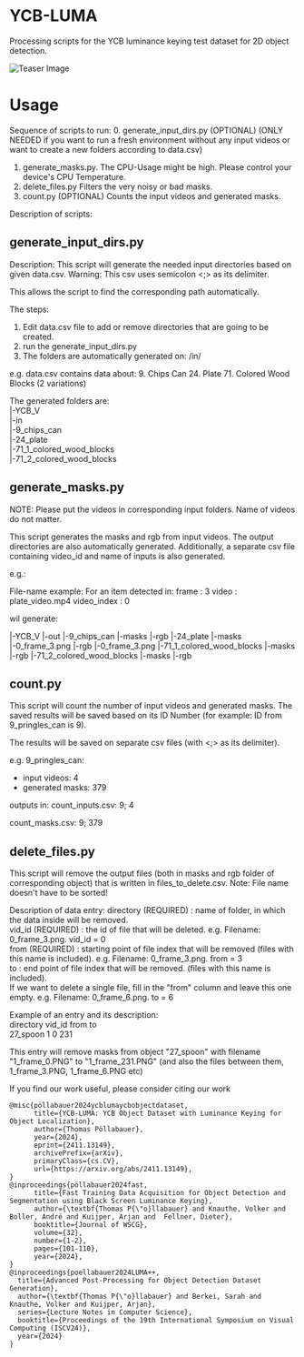 # YCB-LUMA
Processing scripts for the YCB luminance keying test dataset for 2D object detection.

![Teaser Image](teaser.jpeg)


# Usage

Sequence of scripts to run:
0. generate_input_dirs.py (OPTIONAL)
	(ONLY NEEDED if you want to run a fresh environment without any input videos or want to create a new folders according to data.csv)
1. generate_masks.py.
	The CPU-Usage might be high. Please control your device's CPU Temperature.
2. delete_files.py
	Filters the very noisy or bad masks.
3. count.py (OPTIONAL)
	Counts the input videos and generated masks.

Description of scripts:

## generate_input_dirs.py

Description: This script will generate the needed input directories based on given data.csv.
Warning: This csv uses semicolon <;> as its delimiter.

This allows the script to find the corresponding path automatically.

The steps:
1. Edit data.csv file to add or remove directories that are going to be created.
2. run the generate_input_dirs.py
3. The folders are automatically generated on:
<name of dataset>/in/<name of generated directory>

e.g. 
data.csv contains data about:
9. Chips Can
24. Plate
71. Colored Wood Blocks (2 variations)

The generated folders are:  
|-YCB_V  
  |-in  
    |-9_chips_can  
    |-24_plate  
    |-71_1_colored_wood_blocks  
    |-71_2_colored_wood_blocks



## generate_masks.py

NOTE: Please put the videos in corresponding input folders. Name of videos do not matter.

This script generates the masks and rgb from input videos.
The output directories are also automatically generated.
Additionally, a separate csv file containing video_id and name of inputs is also generated.

e.g.:

File-name example:
For an item detected in:
frame		: 3
video		: plate_video.mp4
video_index	: 0

wil generate:

|-YCB_V
  |-out
    |-9_chips_can
      |-masks
      |-rgb
    |-24_plate
      |-masks
         |-0_frame_3.png
      |-rgb
         |-0_frame_3.png
    |-71_1_colored_wood_blocks
      |-masks
      |-rgb
    |-71_2_colored_wood_blocks
      |-masks
      |-rgb



## count.py

This script will count the number of input videos and generated masks.
The saved results will be saved based on its ID Number (for example: ID from 9_pringles_can is 9).

The results will be saved on separate csv files (with <;> as its delimiter).

e.g.
9_pringles_can:
- input videos: 4
- generated masks: 379

outputs in:
count_inputs.csv:
9; 4

count_masks.csv:
9; 379



## delete_files.py

This script will remove the output files (both in masks and rgb folder of corresponding object) that is written in files_to_delete.csv.
Note: File name doesn't have to be sorted!

Description of data entry:
directory (REQUIRED)	: name of folder, in which the data inside will be removed.  
vid_id (REQUIRED)	: the id of file that will be deleted.
				e.g. Filename: 0_frame_3.png. vid_id = 0  
from (REQUIRED)		: starting point of file index that will be removed (files with this name is included).
				e.g. Filename: 0_frame_3.png. from = 3  
to			: end point of file index that will be removed. (files with this name is included).  
			  If we want to delete a single file, fill in the "from" column and leave this one empty.
				e.g. Filename: 0_frame_6.png. to = 6

Example of an entry and its description:  
directory	  vid_id	from	to  
27_spoon	  1	      0	    231

This entry will remove masks from object "27_spoon" with filename "1_frame_0.PNG" to "1_frame_231.PNG" (and also the files between them, 1_frame_3.PNG, 1_frame_6.PNG etc)


If you find our work useful, please consider citing our work
```
@misc{pöllabauer2024ycblumaycbobjectdataset,
      title={YCB-LUMA: YCB Object Dataset with Luminance Keying for Object Localization}, 
      author={Thomas Pöllabauer},
      year={2024},
      eprint={2411.13149},
      archivePrefix={arXiv},
      primaryClass={cs.CV},
      url={https://arxiv.org/abs/2411.13149}, 
}
@inproceedings{pöllabauer2024fast,
      title={Fast Training Data Acquisition for Object Detection and Segmentation using Black Screen Luminance Keying}, 
      author={\textbf{Thomas P{\"o}llabauer} and Knauthe, Volker and Boller, André and Kuijper, Arjan and  Fellner, Dieter},
      booktitle={Journal of WSCG},
      volume={32},
      number={1-2},
      pages={101-110},
      year={2024},
}
@inproceedings{poellabauer2024LUMA++,
  title={Advanced Post-Processing for Object Detection Dataset Generation}, 
  author={\textbf{Thomas P{\"o}llabauer} and Berkei, Sarah and Knauthe, Volker and Kuijper, Arjan},
  series={Lecture Notes in Computer Science},
  booktitle={Proceedings of the 19th International Symposium on Visual Computing (ISCV24)},
  year={2024}
}
```
				
